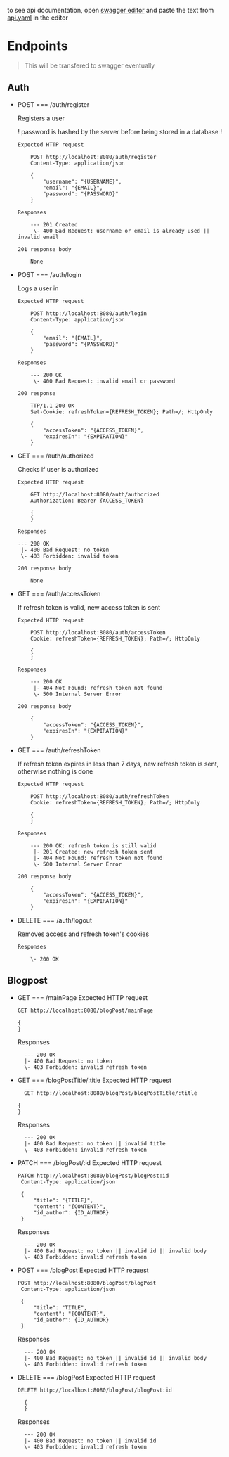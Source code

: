 to see api documentation, open [swagger editor](https://editor.swagger.io) and paste the text from [api.yaml](https://github.com/marekvks/DVWB-Zaverecka-Server/blob/main/docs/api.yaml) in the editor

# Endpoints
> This will be transfered to swagger eventually
## Auth
- POST === /auth/register

    Registers a user

    ! password is hashed by the server before being stored in a database !

    `Expected HTTP request`
    ```
        POST http://localhost:8080/auth/register
        Content-Type: application/json

        {
            "username": "{USERNAME}",
            "email": "{EMAIL}",
            "password": "{PASSWORD}"
        }
    ```
    `Responses`
    ```
        --- 201 Created
         \- 400 Bad Request: username or email is already used || invalid email
    ```
    `201 response body`
    ```
        None
    ```
- POST === /auth/login

    Logs a user in

    `Expected HTTP request`
    ```
        POST http://localhost:8080/auth/login
        Content-Type: application/json

        {
            "email": "{EMAIL}",
            "password": "{PASSWORD}"
        }
    ```
    `Responses`
    ```
        --- 200 OK
         \- 400 Bad Request: invalid email or password
    ```
    `200 response`
    ```
        TTP/1.1 200 OK
        Set-Cookie: refreshToken={REFRESH_TOKEN}; Path=/; HttpOnly

        {
            "accessToken": "{ACCESS_TOKEN}",
            "expiresIn": "{EXPIRATION}"
        }
    ```
- GET === /auth/authorized

    Checks if user is authorized

    `Expected HTTP request`
    ```
        GET http://localhost:8080/auth/authorized
        Authorization: Bearer {ACCESS_TOKEN}

        {
        }
    ```
    `Responses`
    ```
    --- 200 OK
     |- 400 Bad Request: no token
     \- 403 Forbidden: invalid token
    ```
    `200 response body`
    ```
        None
    ```
- GET === /auth/accessToken

    If refresh token is valid, new access token is sent

    `Expected HTTP request`
    ```
        POST http://localhost:8080/auth/accessToken
        Cookie: refreshToken={REFRESH_TOKEN}; Path=/; HttpOnly

        {
        }
    ```
    `Responses`
    ```
        --- 200 OK
         |- 404 Not Found: refresh token not found
         \- 500 Internal Server Error
    ```
    `200 response body`
    ```
        {
            "accessToken": "{ACCESS_TOKEN}",
            "expiresIn": "{EXPIRATION}"
        }
    ```
- GET === /auth/refreshToken

    If refresh token expires in less than 7 days, new refresh token is sent, otherwise nothing is done

    `Expected HTTP request`
    ```
        POST http://localhost:8080/auth/refreshToken
        Cookie: refreshToken={REFRESH_TOKEN}; Path=/; HttpOnly

        {
        }
    ```
    `Responses`
    ```
        --- 200 OK: refresh token is still valid
         |- 201 Created: new refresh token sent
         |- 404 Not Found: refresh token not found
         \- 500 Internal Server Error
    ```
    `200 response body`
    ```
        {
            "accessToken": "{ACCESS_TOKEN}",
            "expiresIn": "{EXPIRATION}"
        }
    ```
- DELETE === /auth/logout

    Removes access and refresh token's cookies

    `Responses`
    ```
        \- 200 OK
    ```

## Blogpost
- GET === /mainPage
  Expected HTTP request
  ```
  GET http://localhost:8080/blogPost/mainPage

  {
  }
  ```
  Responses
  ```
    --- 200 OK
    |- 400 Bad Request: no token
    \- 403 Forbidden: invalid refresh token
  ```
- GET === /blogPostTitle/:title
  Expected HTTP request
  ```
    GET http://localhost:8080/blogPost/blogPostTitle/:title

  {
  }
  ```
  Responses
  ```
    --- 200 OK
    |- 400 Bad Request: no token || invalid title
    \- 403 Forbidden: invalid refresh token
  ```
- PATCH === /blogPost/:id
  Expected HTTP request
   ```
  PATCH http://localhost:8080/blogPost/blogPost:id
    Content-Type: application/json

    {    
        "title": "{TITLE}",
        "content": "{CONTENT}",
        "id_author": {ID_AUTHOR}
    }
  ```
  Responses
  ```
    --- 200 OK
    |- 400 Bad Request: no token || invalid id || invalid body
    \- 403 Forbidden: invalid refresh token
  ```
- POST === /blogPost
   Expected HTTP request
   ```
  POST http://localhost:8080/blogPost/blogPost
    Content-Type: application/json

    {
        "title": "TITLE",
        "content": "{CONTENT}",
        "id_author": {ID_AUTHOR}
    }
  ```
   Responses
  ```
    --- 200 OK
    |- 400 Bad Request: no token || invalid id || invalid body
    \- 403 Forbidden: invalid refresh token
  ```
- DELETE === /blogPost
  Expected HTTP request
  ```
  DELETE http://localhost:8080/blogPost/blogPost:id

    {
    }
  ```
   Responses
  ```
    --- 200 OK
    |- 400 Bad Request: no token || invalid id
    \- 403 Forbidden: invalid refresh token
  ```
